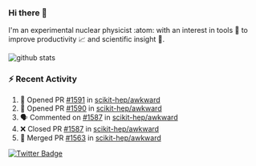 ### Hi there 👋 

I'm an experimental nuclear physicist :atom: with an interest in tools :wrench: to improve productivity :chart_with_upwards_trend: and scientific insight :telescope:.

![github stats](https://github-readme-stats.vercel.app/api?username=agoose77&show_icons=true&hide_rank=true&hide_title=true&bg_color=30,e76445,904e95&text_color=efe3ec&icon_color=efe3ec)
<!--
**agoose77/agoose77** is a ✨ _special_ ✨ repository because its `README.md` (this file) appears on your GitHub profile.

Here are some ideas to get you started:

- 🔭 I’m currently working on ...
- 🌱 I’m currently learning ...
- 👯 I’m looking to collaborate on ...
- 🤔 I’m looking for help with ...
- 💬 Ask me about ...
- 📫 How to reach me: ...
- 😄 Pronouns: ...
- ⚡ Fun fact: ...
-->

### :zap: Recent Activity
<!--START_SECTION:activity-->
1. 💪 Opened PR [#1591](https://github.com/scikit-hep/awkward/pull/1591) in [scikit-hep/awkward](https://github.com/scikit-hep/awkward)
2. 💪 Opened PR [#1590](https://github.com/scikit-hep/awkward/pull/1590) in [scikit-hep/awkward](https://github.com/scikit-hep/awkward)
3. 🗣 Commented on [#1587](https://github.com/scikit-hep/awkward/issues/1587) in [scikit-hep/awkward](https://github.com/scikit-hep/awkward)
4. ❌ Closed PR [#1587](https://github.com/scikit-hep/awkward/pull/1587) in [scikit-hep/awkward](https://github.com/scikit-hep/awkward)
5. 🎉 Merged PR [#1563](https://github.com/scikit-hep/awkward/pull/1563) in [scikit-hep/awkward](https://github.com/scikit-hep/awkward)
<!--END_SECTION:activity-->


[![Twitter Badge](https://img.shields.io/twitter/follow/agoose77?style=flat-square&logo=Twitter&logoColor=white&color=cornflowerblue)](https://twitter.com/agoose77)
